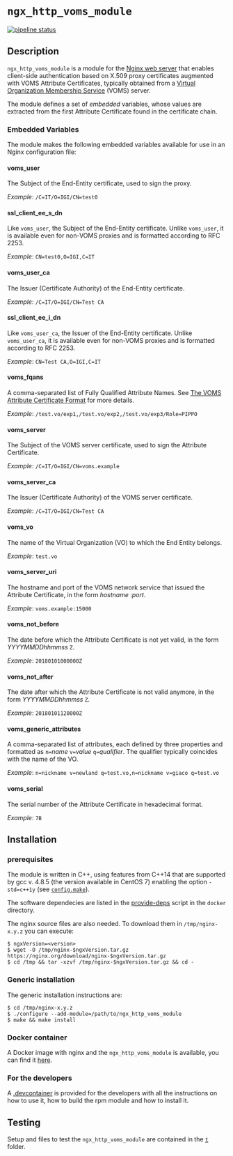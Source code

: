 # `ngx_http_voms_module`

[![pipeline status](https://baltig.infn.it/cnafsd/ngx_http_voms_module/badges/master/pipeline.svg)](https://baltig.infn.it/cnafsd/ngx_http_voms_module/commits/master)

## Description

`ngx_http_voms_module` is a module for the [Nginx web server](https://www.nginx.org/) that enables client-side authentication based on X.509 proxy certificates augmented with VOMS Attribute Certificates, typically obtained from a [Virtual Organization Membership Service](https://italiangrid.github.io/voms/) (VOMS) server.

The module defines a set of *embedded* variables, whose values are extracted from the first Attribute Certificate found in the certificate chain.

### Embedded Variables

The module makes the following embedded variables available for use in an Nginx configuration file:

#### voms_user

The Subject of the End-Entity certificate, used to sign the proxy.

_Example_: ``/C=IT/O=IGI/CN=test0``

#### ssl_client_ee_s_dn

Like `voms_user`, the Subject of the End-Entity certificate. Unlike `voms_user`, it is available even for non-VOMS proxies and is formatted according to RFC 2253.

_Example_: `CN=test0,O=IGI,C=IT`

#### voms_user_ca

The Issuer (Certificate Authority) of the End-Entity certificate.

_Example_: `/C=IT/O=IGI/CN=Test CA`

#### ssl_client_ee_i_dn

Like `voms_user_ca`, the Issuer of the End-Entity certificate. Unlike `voms_user_ca`, it is available even for non-VOMS proxies and is formatted according to RFC 2253.

_Example_: `CN=Test CA,O=IGI,C=IT`

#### voms_fqans

A comma-separated list of Fully Qualified Attribute Names. See [The VOMS Attribute Certificate Format](http://ogf.org/documents/GFD.182.pdf) for more details.

_Example_: `/test.vo/exp1,/test.vo/exp2,/test.vo/exp3/Role=PIPPO`

#### voms_server

The Subject of the VOMS server certificate, used to sign the Attribute Certificate.

_Example_: `/C=IT/O=IGI/CN=voms.example`

#### voms_server_ca

The Issuer (Certificate Authority) of the VOMS server certificate.

_Example_: `/C=IT/O=IGI/CN=Test CA`

#### voms_vo

The name of the Virtual Organization (VO) to which the End Entity belongs.

_Example_: `test.vo`

#### voms_server_uri

The hostname and port of the VOMS network service that issued the Attribute Certificate, in the form _hostname_ :_port_.

_Example_: `voms.example:15000`

#### voms_not_before

The date before which the Attribute Certificate is not yet valid, in the form _YYYYMMDDhhmmss_ `Z`.

_Example_: `20180101000000Z`

#### voms_not_after

The date after which the Attribute Certificate is not valid anymore, in the form _YYYYMMDDhhmmss_ `Z`.

_Example_: `20180101120000Z`

#### voms_generic_attributes

A comma-separated list of attributes, each defined by three properties and formatted as `n=`_name_ `v=`_value_ `q=`_qualifier_. The qualifier typically coincides with the name of the VO.

_Example_: `n=nickname v=newland q=test.vo,n=nickname v=giaco q=test.vo`

#### voms_serial

The serial number of the Attribute Certificate in hexadecimal format.

_Example_: `7B`

## Installation

### prerequisites
The module is written in C++, using features from C++14 that are supported by gcc v. 4.8.5 (the version available in CentOS 7) enabling the option `-std=c++1y` (see [`config.make`](config.make)). 

The software dependecies are listed in the [provide-deps](docker/library-scripts/provide-deps.sh) script in the `docker` directory.

The nginx source files are also needed. To download them in ```/tmp/nginx-x.y.z``` you can execute:

```shell
$ ngxVersion=<version>
$ wget -O /tmp/nginx-$ngxVersion.tar.gz https://nginx.org/download/nginx-$ngxVersion.tar.gz
$ cd /tmp && tar -xzvf /tmp/nginx-$ngxVersion.tar.gz && cd -
```

### Generic installation
The generic installation instructions are:

```shell
$ cd /tmp/nginx-x.y.z
$ ./configure --add-module=/path/to/ngx_http_voms_module
$ make && make install
```

### Docker container

A Docker image with nginx and the `ngx_http_voms_module` is available, you can find it [here](https://hub.docker.com/r/cnafsd/nginx-httpg-voms).

### For the developers
A [.devcontainer](.devcontainer) is provided for the developers with all the instructions on how to use it, how to build the rpm module and how to install it.

## Testing

Setup and files to test the `ngx_http_voms_module` are contained in the [`t`](t) folder.
